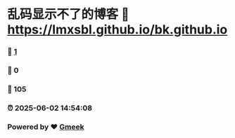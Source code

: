 # 乱码显示不了的博客 :link: https://lmxsbl.github.io/bk.github.io 
### :page_facing_up: [1](https://lmxsbl.github.io/bk.github.io/tag.html) 
### :speech_balloon: 0 
### :hibiscus: 105 
### :alarm_clock: 2025-06-02 14:54:08 
### Powered by :heart: [Gmeek](https://github.com/Meekdai/Gmeek)
